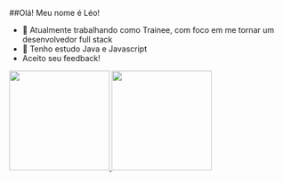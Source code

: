 ##Olá! Meu nome é Léo!


- 🔭 Atualmente trabalhando como Trainee, com foco em me tornar um desenvolvedor full stack
- 🌱 Tenho estudo Java e Javascript
- Aceito seu feedback!

<div>
  <a href="https://github.com/LeoPereira13">
  <img height="180em" src="https://github-readme-stats.vercel.app/api?username=LeoPereira13&show_icons=true&theme=dracula&include_all_commits=true&count_private=true"/>
  <img height="180em" src="https://github-readme-stats.vercel.app/api/top-langs/?username=LeoPereira13&layout=compact&langs_count=7&theme=dracula"/>
</div>

